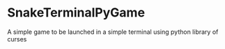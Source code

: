# SnakeTerminalPyGame
A simple game to be launched in a simple terminal using python library of curses
